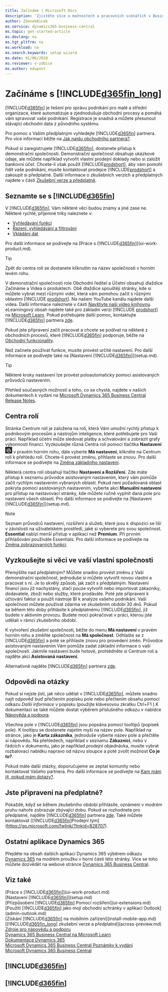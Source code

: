 ```yaml
---
title: Začínáme | Microsoft Docs
description: 'Zjistěte více o možnostech a pracovních scénářích v Business Central, řešení podnikového řízení pro malé a střední organizace.'
author: ZdenekBicek
ms.service: dynamics365-business-central
ms.topic: get-started-article
ms.devlang: na
ms.tgt_pltfrm: na
ms.workload: na
ms.search.keywords: setup wizard
ms.date: 01/06/2020
ms.reviewer: v-zdbice
ms.author: edupont
---
```

# Začínáme s [!INCLUDE[d365fin_long](includes/d365fin_long_md.md)]

[!INCLUDE[d365fin](includes/d365fin_md.md)] je řešení pro správu podnikání pro malé a střední organizace, které automatizuje a zjednodušuje obchodní procesy a pomáhá vám spravovat vaše podnikání. Registrace je snadná a můžete přesunout stávající obchodní data z původního systému.

Pro pomoc s Vaším předplatným vyhledejte [!INCLUDE[d365fin](includes/d365fin_md.md)] partnera. Pro více informací běžte na [Jak najdu obchodního partnera?](across-faq.md#findpartner).  

Pokud si zaregistrujete [!INCLUDE[d365fin](includes/d365fin_md.md)], dostanete přístup k demonstrační společnosti. Demonstrační společnost obsahuje ukázkové údaje, ale můžete například vytvořit vlastní prodejní doklady nebo si založit bankovní účet. Chcete-li však použít [!INCLUDE[prodshort](includes/prodshort.md)], aby vám pomohl řídit vaše podnikání, musíte kontaktovat prodejce [!INCLUDE[prodshort](includes/prodshort.md)] a zakoupit si předplatné. Další informace o zkušebních verzích a předplatných najdete v části [Zkušební verze a předplatné](across-preview.md).

## Seznamte se s [!INCLUDE[d365fin](includes/d365fin_md.md)]

V [!INCLUDE[d365fin](includes/d365fin_md.md)], Vám některé věci budou známy a jiné zase ne. Některé rychlé, příjemné triky naleznete v:  

* [Vyhledávání funkcí](ui-search.md)  
* [Řazení, vyhledávání a filtrování](ui-enter-criteria-filters.md)  
* [Vkládání dat](ui-enter-data.md)  

Pro další informace se podívejte na [Práce s [!INCLUDE[d365fin](includes/d365fin_md.md)]](ui-work-product.md).  

> [!TIP]  
> Zpět do centra rolí se dostanete kliknutím na název společnosti v horním levém rohu.

V demonstrační společnosti role Obchodní ředitel a Účetní obsahují dlaždice Začínáme a Videa o produktech. Obě dlaždice spouštějí stránky, kde si můžete vybrat mezi různými videí, která vám pomohou začít s různými oblastmi [!INCLUDE [prodshort](includes/prodshort.md)]. Na našem YouTube kanálu najdete další videa. Další informace naleznete v části [Navštivte naši video knihovnu](across-videos.md). eLearningový obsah najdete také pro základní verzi [!INCLUDE [prodshort](includes/prodshort.md)] na [Microsoft Learn](/learn/browse/?products=dynamics-business-central). Pokud potřebujete další pomoc, kontaktujte  [!INCLUDE[d365fin](includes/d365fin_md.md)] partnera [zde](https://www.microsoft.com/en-us/solution-providers/search).

Pokud jste připravení začít pracovat a chcete se podívat na některé z obchodních procesů, které [!INCLUDE[d365fin](includes/d365fin_md.md)] podporuje, běžte na [Obchodní funkcionality](across-business-functionality.md).

Než začnete používat funkce, musíte provést určité nastavení. Pro další informace se podívejte také na
[Nastavení [!INCLUDE[d365fin](includes/d365fin_md.md)]](setup.md).  

> [!TIP]
> Některé kroky nastavení lze provést poloautomaticky pomocí asistovaných průvodců nastavením.

Přehled současných možností a toho, co se chystá, najdete v našich dokumentech k vydání na  [Microsoft Dynamics 365 Business Central Release Notes](https://go.microsoft.com/fwlink/?linkid=2047422).  

## Centra rolí

Stránka Centrum rolí je založena na roli, která Vám umožní rychlý přístup k podnikovým procesům a nástrojům inteligence, které potřebujete pro Vaši práci. Například účetní může sledovat platby a schvalování a zobrazit grafy výkonnosti financí. Vyzkoušejte různá Centra rolí pomocí tlačítka  **Nastavení** ![Nastavení](media/ui-experience/settings_icon_small.png "") v pravém horním rohu, dále vyberte **Má nastavení**, klikněte na Centrum rolí k přehledu rolí. Chcete-li provést změnu, přihlaste se znovu. Pro další informace se podívejte na [Změna základního nastavení](ui-change-basic-settings.md).

Některá centra rolí obsahují tlačítko **Nastavení a Rozšíření**. Zde máte přístup k seznamu průvodce asistovaným nastavením, který vám pomůže začít rychlým nastavením vybraných oblastí. Pokud není požadovaná oblast pokryta pomocí asistovaných nastavením, vyberte akci **Manuální nastavení** pro přístup na  nastavovací stránky, kde můžete ručně vyplnit daná pole pro nastavení všech oblastí. Pro další informace se podívejte na [Nastavení [!INCLUDE[d365fin](includes/d365fin_md.md)]](setup.md).  

> [!NOTE]  
> Seznam průvodců nastavení, rozšíření a služeb, které jsou k dispozici se liší v závislosti na uživatelském prostředí, jaké si vyberete pro svou společnost. **Essential** nabízí menší přístup v aplikaci než **Premium**. Při prvním přihlašování používáte Essentials. Pro další informace se podívejte na [Změna zobrazovaných funkcí](ui-experiences.md).  

## Vyzkoušejte si věci ve vaší vlastní společnosti

Přemýšlíte nad předplatným? Můžete snadno provést změnu z Vaší demonstrační společnost, jednoduše si můžete vytvořit novou vlastní a pracovat s ní. Je to skvělý způsob, jak začít s předplatným. Nastavení financí jsou již nachystány, stačí pouze vytvořit nebo importovat zákazníky, dodavatele, zboží nebo služby, které prodáváte. Poté jste připraveni k účtování faktur a použít nástroje BI k analýze vašeho podnikání. Vaši společnost můžete používat zdarma ve zkušebním období 30 dnů. Pokud se během této doby přihlásíte k předplatnému [!INCLUDE[d365fin](includes/d365fin_md.md)], již budete v aktivním provozu. Budete moci pokračovat v práci, kterou jste udělali v rámci zkušebního období.  

K vytvoření zkušební společnosti, běžte do menu **Má nastavení** v pravém horním rohu a změňte společnost na **Má společnost**. Odhlašte se z [!INCLUDE[d365fin](includes/d365fin_md.md)] a poté se přihlaste znovu pro provedení změn. Průvodce asistovaným nastavením Vám pomůže zadat základní informace o vaší společnosti. Jakmile nastavení bude hotové, prohlédněte si Centrum rolí a najděte akci **Asistovaná nastavení**.  

Alternativně najděte [!INCLUDE[d365fin](includes/d365fin_md.md)] partnera [zde](https://www.microsoft.com/en-us/solution-providers/search). 

## Odpovědi na otázky

Pokud si nejste jisti, jak něco udělat v [!INCLUDE[d365fin](includes/d365fin_md.md)], můžete snadno najít odpověď buď přečtením popisku pole nebo přečtením obsahu pomocí odkazu *Další informace* v popisku (použijte klávesovou zkratku Ctrl+F1 ).K dokumentaci se také můžete dostat výběrem příslušného odkazu v nabídce [Nápověda a podpora](product-help-and-support.md).

Všechna pole v [!INCLUDE[d365fin](includes/d365fin_md.md)] jsou popsána pomocí tooltipů (popisek pole). K tooltipu se dostanete najetím myší na název pole. Například na stránce, jako je **Karta zákazníka**, jednoduše vyberte název pole a přečtěte si nápovědu. Na přehledech, například v seznamu **Zákazníci**, nebo v řádcích v dokumentu, jako je například prodejní objednávka, musíte vybrat rozbalovací nabídku napravo od názvu sloupce a poté zvolit možnost **Co je to?**.  

Pokud máte další otázky, doporučujeme se zeptat komunity nebo kontaktovat Vašeho partnera. Pro další informace se podívejte na [Kam mám jít, pokud mám dotazy?](across-faq.md#where-do-i-go-if-i-have-questions).  

## Jste připraveni na předplatné?

Pokaždé, když se během zkušebního období přihlásíte, oznámení v modrém pruhu nahoře zobrazuje zbývající dobu. Pokud se rozhodnete pro předplatné, najděte [!INCLUDE[d365fin](includes/d365fin_md.md)] partnera [zde](https://www.microsoft.com/en-us/solution-providers/search). Také můžete kontaktovat [[!INCLUDE[d365fin](includes/d365fin_md.md)]Prodejní tým](https://go.microsoft.com/fwlink/?linkid=828707).  

## Ostatní aplikace Dynamics 365

Přejděte na obsah dalších aplikací Dynamics 365 výběrem odkazu [Dynamics 365](https://docs.microsoft.com/dynamics365) na modrém proužku v horní části této stránky. Více se toho  můžete dozvědět na webové stránce [Dynamics 365 Business Central](https://dynamics.microsoft.com/en-us/business-central/overview/).

## Viz také
[Práce s [!INCLUDE[d365fin](includes/d365fin_md.md)]](ui-work-product.md)  
[Nastavení [!INCLUDE[d365fin](includes/d365fin_md.md)]](setup.md)  
[Přizpůsobení [!INCLUDE[d365fin](includes/d365fin_md.md)] Pomocí rozšíření](ui-extensions.md)  
[Použití [!INCLUDE[d365fin](includes/d365fin_md.md)] jako mojí obchodní schránky v aplikaci Outlook](admin-outlook.md)  
[Získání [!INCLUDE[d365fin](includes/d365fin_md.md)] na mobilním zařízení](install-mobile-app.md)  
[[!INCLUDE[d365fin_long](includes/d365fin_long_md.md)] zkušební verze a předplatné](across-preview.md)  
[Zdroje pro nápovědu a podporu](product-help-and-support.md)  
[Dynamics 365 Business Central na Microsoft Learn](/learn/browse/?products=dynamics-business-central)  
[Dokumentace Dynamics 365](https://docs.microsoft.com/en-us/dynamics365/)  
[Microsoft Dynamics 365 Business Central Poznámky k vydání](https://go.microsoft.com/fwlink/?linkid=2047422)  
[Microsoft Dynamics 365 Business Central](https://go.microsoft.com/fwlink/?linkid=828707)  

## [!INCLUDE[d365fin](includes/free_trial_md.md)]  

## [!INCLUDE[d365fin](includes/training_link_md.md)] 
